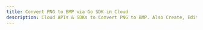---title: Convert PNG to BMP via Go SDK in Clouddescription: Cloud APIs & SDKs to Convert PNG to BMP. Also Create, Edit & Render Microsoft Word & OpenOffice documents in the Cloud.---